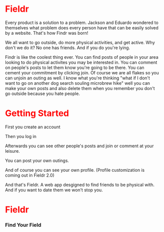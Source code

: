 <h1 style="color: red;" >Fieldr</h1>
Every product is a solution to a problem. Jackson and Eduardo wondered to themselves what problem does every person have that can be easily solved by a website. That's how Findr was born!

We all want to go outside, do more physical activities, and get active. Why don't we do it? No one has friends. And if you do you're lying.

Findr is like the coolest thing ever. You can find posts of people in your area looking to do physical activites you may be interested in. You can comment on people's posts to let them know you're going to be there. You can cement your commitment by clicking join. Of course we are all flakes so you can unjoin an outing as well. I know what you're thinking "what if I don't want to go on another dog search souling microbrew hike" well you can make your own posts and also delete them when you remember you don't go outside because you hate people.

<h1 style="color: red;" >Getting Started</h1>
First you create an account

Then you log in

Afterwards you can see other people's posts and join or comment at your leisure.

You can post your own outings.

And of course you can see your own profile. (Profile customization is coming out in Fieldr 2.0)

And that's Fieldr. A web app desgigned to find friends to be physical with. And if you want to date them we won't stop you.

<h1 style="color: red;" >Fieldr</h1>
<h3>Find Your Field</h3>


